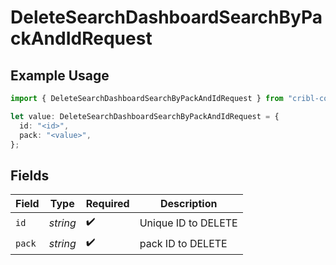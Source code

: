 # DeleteSearchDashboardSearchByPackAndIdRequest

## Example Usage

```typescript
import { DeleteSearchDashboardSearchByPackAndIdRequest } from "cribl-control-plane/models/operations";

let value: DeleteSearchDashboardSearchByPackAndIdRequest = {
  id: "<id>",
  pack: "<value>",
};
```

## Fields

| Field               | Type                | Required            | Description         |
| ------------------- | ------------------- | ------------------- | ------------------- |
| `id`                | *string*            | :heavy_check_mark:  | Unique ID to DELETE |
| `pack`              | *string*            | :heavy_check_mark:  | pack ID to DELETE   |